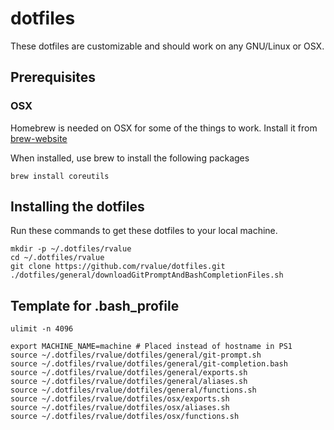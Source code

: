 # dotfiles

These dotfiles are customizable and should work on any GNU/Linux or OSX.

## Prerequisites

### OSX

Homebrew is needed on OSX for some of the things to work. Install it from [brew-website]

When installed, use brew to install the following packages

```
brew install coreutils
```

## Installing the dotfiles

Run these commands to get these dotfiles to your local machine.

```
mkdir -p ~/.dotfiles/rvalue
cd ~/.dotfiles/rvalue
git clone https://github.com/rvalue/dotfiles.git
./dotfiles/general/downloadGitPromptAndBashCompletionFiles.sh
```

## Template for .bash_profile 

```
ulimit -n 4096

export MACHINE_NAME=machine # Placed instead of hostname in PS1
source ~/.dotfiles/rvalue/dotfiles/general/git-prompt.sh
source ~/.dotfiles/rvalue/dotfiles/general/git-completion.bash
source ~/.dotfiles/rvalue/dotfiles/general/exports.sh
source ~/.dotfiles/rvalue/dotfiles/general/aliases.sh
source ~/.dotfiles/rvalue/dotfiles/general/functions.sh
source ~/.dotfiles/rvalue/dotfiles/osx/exports.sh
source ~/.dotfiles/rvalue/dotfiles/osx/aliases.sh
source ~/.dotfiles/rvalue/dotfiles/osx/functions.sh
```


[brew-website]: https://brew.sh/
